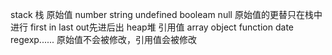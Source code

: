 stack 栈 原始值
number string undefined booleam null 
原始值的更替只在栈中进行
first in last out先进后出
heap堆   引用值
array object function date regexp......
原始值不会被修改，引用值会被修改

